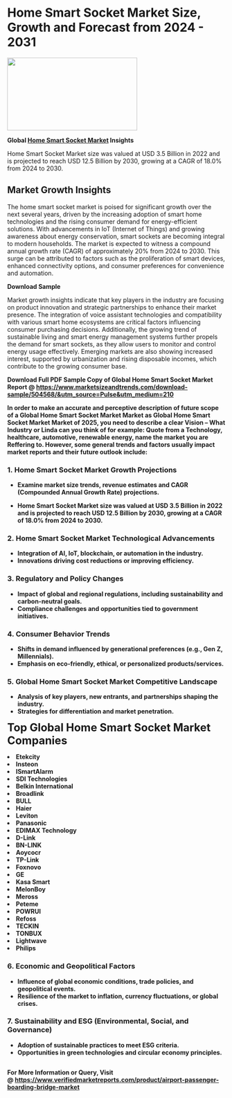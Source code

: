 <H1>Home Smart Socket Market Size, Growth and Forecast from 2024 - 2031</H1><img class="aligncenter size-medium wp-image-584254" src="https://thirdeyenews.in/wp-content/uploads/2024/09/Global-Market-Research-300x168.jpeg" alt="" width="300" height="168" /><p><strong>Global&nbsp;<a href="https://www.marketsizeandtrends.com/download-sample/504568/&amp;utm_source=Pulse&amp;utm_medium=210">Home Smart Socket Market</a> Insights</strong></p><p>Home Smart Socket Market size was valued at USD 3.5 Billion in 2022 and is projected to reach USD 12.5 Billion by 2030, growing at a CAGR of 18.0% from 2024 to 2030.</p><p><h2>Market Growth Insights</h2> <p>The home smart socket market is poised for significant growth over the next several years, driven by the increasing adoption of smart home technologies and the rising consumer demand for energy-efficient solutions. With advancements in IoT (Internet of Things) and growing awareness about energy conservation, smart sockets are becoming integral to modern households. The market is expected to witness a compound annual growth rate (CAGR) of approximately 20% from 2024 to 2030. This surge can be attributed to factors such as the proliferation of smart devices, enhanced connectivity options, and consumer preferences for convenience and automation.</p> <p><strong>Download Sample</strong></p> <p>Market growth insights indicate that key players in the industry are focusing on product innovation and strategic partnerships to enhance their market presence. The integration of voice assistant technologies and compatibility with various smart home ecosystems are critical factors influencing consumer purchasing decisions. Additionally, the growing trend of sustainable living and smart energy management systems further propels the demand for smart sockets, as they allow users to monitor and control energy usage effectively. Emerging markets are also showing increased interest, supported by urbanization and rising disposable incomes, which contribute to the growing consumer base.</p> <p><strong></p><p><span class=""><strong>Download Full PDF Sample Copy of Global Home Smart Socket Market Report</strong> @ <a href="https://www.marketsizeandtrends.com/download-sample/504568/&amp;utm_source=Pulse&amp;utm_medium=210" target="_blank">https://www.marketsizeandtrends.com/download-sample/504568/&amp;utm_source=Pulse&amp;utm_medium=210</a></span></p><p>In order to make an accurate and perceptive description of future scope of a Global&nbsp;Home Smart Socket Market Market as Global&nbsp;Home Smart Socket Market Market of 2025, you need to describe a clear Vision &ndash; What Industry or Linda can you think of for example: Quote from a Technology, healthcare, automotive, renewable energy, name the market you are Reffering to. However, some general trends and factors usually impact market reports and their future outlook include:</p><h3>1.&nbsp;<strong>Home Smart Socket Market Growth Projections</strong></h3><ul><li>Examine market size trends, revenue estimates and CAGR (Compounded Annual Growth Rate) projections.</li><li><p>Home Smart Socket Market size was valued at USD 3.5 Billion in 2022 and is projected to reach USD 12.5 Billion by 2030, growing at a CAGR of 18.0% from 2024 to 2030.</p></li></ul><h3>2.&nbsp;<strong>Home Smart Socket Market Technological Advancements</strong></h3><ul><li>Integration of AI, IoT, blockchain, or automation in the industry.</li><li>Innovations driving cost reductions or improving efficiency.</li></ul><h3>3.&nbsp;<strong>Regulatory and Policy Changes</strong></h3><ul><li>Impact of global and regional regulations, including sustainability and carbon-neutral goals.</li><li>Compliance challenges and opportunities tied to government initiatives.</li></ul><h3>4.&nbsp;<strong>Consumer Behavior Trends</strong></h3><ul><li>Shifts in demand influenced by generational preferences (e.g., Gen Z, Millennials).</li><li>Emphasis on eco-friendly, ethical, or personalized products/services.</li></ul><h3>5.&nbsp;<strong>Global Home Smart Socket Market Competitive Landscape</strong></h3><ul><li>Analysis of key players, new entrants, and partnerships shaping the industry.</li><li>Strategies for differentiation and market penetration.</li></ul><p data-pm-slice="1 1 []"><span style="color: inherit; font-family: inherit; font-size: 25px;">Top Global Home Smart Socket Market Companies</span></p><div class="" data-test-id=""><p><li>Etekcity</li><li> Insteon</li><li> ISmartAlarm</li><li> SDI Technologies</li><li> Belkin International</li><li> Broadlink</li><li> BULL</li><li> Haier</li><li> Leviton</li><li> Panasonic</li><li> EDIMAX Technology</li><li> D-Link</li><li> BN-LINK</li><li> Aoycocr</li><li> TP-Link</li><li> Foxnovo</li><li> GE</li><li> Kasa Smart</li><li> MelonBoy</li><li> Meross</li><li> Peteme</li><li> POWRUI</li><li> Refoss</li><li> TECKIN</li><li> TONBUX</li><li> Lightwave</li><li> Philips</li></p></div><h3>6.&nbsp;<strong>Economic and Geopolitical Factors</strong></h3><ul><li>Influence of global economic conditions, trade policies, and geopolitical events.</li><li>Resilience of the market to inflation, currency fluctuations, or global crises.</li></ul><h3>7.&nbsp;<strong>Sustainability and ESG (Environmental, Social, and Governance)</strong></h3><ul><li>Adoption of sustainable practices to meet ESG criteria.</li><li>Opportunities in green technologies and circular economy principles.</li></ul><h2><strong style="font-size: 14px;">For More Information or Query, Visit @&nbsp;</strong><a style="background-color: #ffffff; font-size: 14px;" href="https://www.marketsizeandtrends.com/report/home-smart-socket-market/" target="_blank">https://www.verifiedmarketreports.com/product/airport-passenger-boarding-bridge-market</a></h2>
